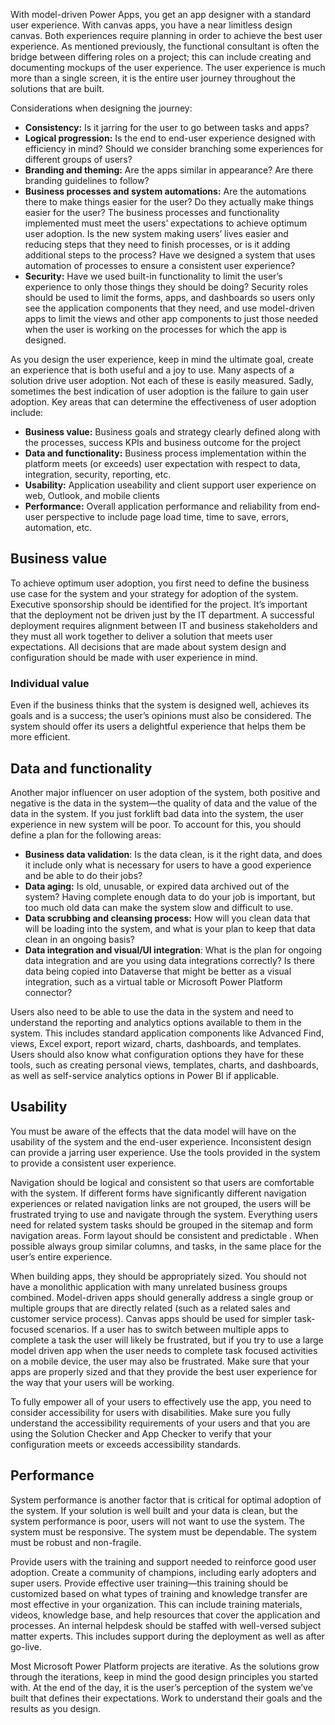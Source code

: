 With model-driven Power Apps, you get an app designer with a standard user experience. With canvas apps, you have a near limitless design canvas. Both experiences require planning in order to achieve the best user experience. As mentioned previously, the functional consultant is often the bridge between differing roles on a project; this can include creating and documenting mockups of the user experience. The user experience is much more than a single screen, it is the entire user journey throughout the solutions that are built.

Considerations when designing the journey:

 -  **Consistency:** Is it jarring for the user to go between tasks and apps?
 -  **Logical progression:** Is the end to end-user experience designed with efficiency in mind? Should we consider branching some experiences for different groups of users?
 -  **Branding and theming:** Are the apps similar in appearance? Are there branding guidelines to follow?
 -  **Business processes and system automations:** Are the automations there to make things easier for the user? Do they actually make things easier for the user? The business processes and functionality implemented must meet the users’ expectations to achieve optimum user adoption. Is the new system making users’ lives easier and reducing steps that they need to finish processes, or is it adding additional steps to the process? Have we designed a system that uses automation of processes to ensure a consistent user experience?
 -  **Security:** Have we used built-in functionality to limit the user’s experience to only those things they should be doing? Security roles should be used to limit the forms, apps, and dashboards so users only see the application components that they need, and use model-driven apps to limit the views and other app components to just those needed when the user is working on the processes for which the app is designed.

As you design the user experience, keep in mind the ultimate goal, create an experience that is both useful and a joy to use. Many aspects of a solution drive user adoption. Not each of these is easily measured. Sadly, sometimes the best indication of user adoption is the failure to gain user adoption. Key areas that can determine the effectiveness of user adoption include:

 -  **Business value:** Business goals and strategy clearly defined along with the processes, success KPIs and business outcome for the project
 -  **Data and functionality:** Business process implementation within the platform meets (or exceeds) user expectation with respect to data, integration, security, reporting, etc.
 -  **Usability:** Application useability and client support user experience on web, Outlook, and mobile clients
 -  **Performance:** Overall application performance and reliability from end-user perspective to include page load time, time to save, errors, automation, etc.

## Business value

To achieve optimum user adoption, you first need to define the business use case for the system and your strategy for adoption of the system. Executive sponsorship should be identified for the project. It’s important that the deployment not be driven just by the IT department. A successful deployment requires alignment between IT and business stakeholders and they must all work together to deliver a solution that meets user expectations. All decisions that are made about system design and configuration should be made with user experience in mind.

### Individual value

Even if the business thinks that the system is designed well, achieves its goals and is a success; the user’s opinions must also be considered. The system should offer its users a delightful experience that helps them be more efficient.

## Data and functionality

Another major influencer on user adoption of the system, both positive and negative is the data in the system—the quality of data and the value of the data in the system. If you just forklift bad data into the system, the user experience in new system will be poor. To account for this, you should define a plan for the following areas:

 -  **Business data validation**: Is the data clean, is it the right data, and does it include only what is necessary for users to have a good experience and be able to do their jobs?
 -  **Data aging:** Is old, unusable, or expired data archived out of the system? Having complete enough data to do your job is important, but too much old data can make the system slow and difficult to use.
 -  **Data scrubbing and cleansing process:** How will you clean data that will be loading into the system, and what is your plan to keep that data clean in an ongoing basis?
 -  **Data integration and visual/UI integration**: What is the plan for ongoing data integration and are you using data integrations correctly? Is there data being copied into Dataverse that might be better as a visual integration, such as a virtual table or Microsoft Power Platform connector?

Users also need to be able to use the data in the system and need to understand the reporting and analytics options available to them in the system. This includes standard application components like Advanced Find, views, Excel export, report wizard, charts, dashboards, and templates. Users should also know what configuration options they have for these tools, such as creating personal views, templates, charts, and dashboards, as well as self-service analytics options in Power BI if applicable.

## Usability

You must be aware of the effects that the data model will have on the usability of the system and the end-user experience. Inconsistent design can provide a jarring user experience. Use the tools provided in the system to provide a consistent user experience.

Navigation should be logical and consistent so that users are comfortable with the system. If different forms have significantly different navigation experiences or related navigation links are not grouped, the users will be frustrated trying to use and navigate through the system. Everything users need for related system tasks should be grouped in the sitemap and form navigation areas. Form layout should be consistent and predictable . When possible always group similar columns, and tasks, in the same place for the user’s entire experience.

When building apps, they should be appropriately sized. You should not have a monolithic application with many unrelated business groups combined. Model-driven apps should generally address a single group or multiple groups that are directly related (such as a related sales and customer service process). Canvas apps should be used for simpler task-focused scenarios. If a user has to switch between multiple apps to complete a task the user will likely be frustrated, but if you try to use a large model driven app when the user needs to complete task focused activities on a mobile device, the user may also be frustrated. Make sure that your apps are properly sized and that they provide the best user experience for the way that your users will be working.

To fully empower all of your users to effectively use the app, you need to consider accessibility for users with disabilities. Make sure you fully understand the accessibility requirements of your users and that you are using the Solution Checker and App Checker to verify that your configuration meets or exceeds accessibility standards.

## Performance

System performance is another factor that is critical for optimal adoption of the system. If your solution is well built and your data is clean, but the system performance is poor, users will not want to use the system. The system must be responsive. The system must be dependable. The system must be robust and non-fragile.

Provide users with the training and support needed to reinforce good user adoption. Create a community of champions, including early adopters and super users. Provide effective user training—this training should be customized based on what types of training and knowledge transfer are most effective in your organization. This can include training materials, videos, knowledge base, and help resources that cover the application and processes. An internal helpdesk should be staffed with well-versed subject matter experts. This includes support during the deployment as well as after go-live.

Most Microsoft Power Platform projects are iterative. As the solutions grow through the iterations, keep in mind the good design principles you started with. At the end of the day, it is the user’s perception of the system we’ve built that defines their expectations. Work to understand their goals and the results as you design.
